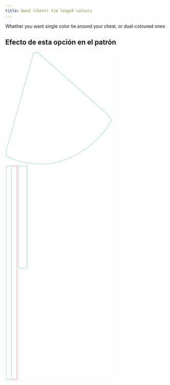```yaml
---
title: Band (chest) tie length colours
---
```


Whether you want single color tie around your chest, or dual-coloured ones


## Efecto de esta opción en el patrón
![Esta imagen muestra el efecto de esta opción superponiendo varias variantes que tienen un valor diferente para esta opción](bee_bandtiecolours_sample.svg "Efecto de esta opción en el patrón")